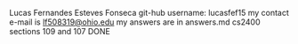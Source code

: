 ﻿Lucas Fernandes Esteves Fonseca
git-hub username: lucasfef15
my contact e-mail is lf508319@ohio.edu
my answers are in answers.md
cs2400 sections 109 and 107
DONE
